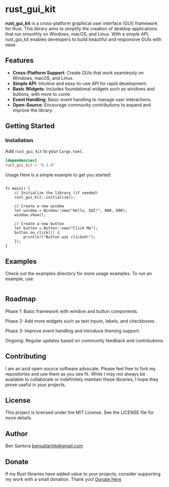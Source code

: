 # rust_gui_kit

**rust_gui_kit** is a cross-platform graphical user interface (GUI) framework for Rust. This library aims to simplify the creation of desktop applications that run smoothly on Windows, macOS, and Linux. With a simple API, rust_gui_kit enables developers to build beautiful and responsive GUIs with ease.

## Features

- **Cross-Platform Support**: Create GUIs that work seamlessly on Windows, macOS, and Linux.
- **Simple API**: Intuitive and easy-to-use API for rapid development.
- **Basic Widgets**: Includes foundational widgets such as windows and buttons, with more to come.
- **Event Handling**: Basic event handling to manage user interactions.
- **Open-Source**: Encourage community contributions to expand and improve the library.

## Getting Started

### Installation

Add `rust_gui_kit` to your `Cargo.toml`:

```toml
[dependencies]
rust_gui_kit = "0.1.0"
```
Usage
Here is a simple example to get you started:
```use rust_gui_kit::{window::Window, button::Button};

fn main() {
    // Initialize the library (if needed)
    rust_gui_kit::initialize();

    // Create a new window
    let window = Window::new("Hello, GUI!", 800, 600);
    window.show();

    // Create a new button
    let button = Button::new("Click Me");
    button.on_click(|| {
        println!("Button was clicked!");
    });
}
```
## Examples
Check out the examples directory for more usage examples. To run an example, use:
```cargo run --example example_name
```
## Roadmap
Phase 1: Basic framework with window and button components.

Phase 2: Add more widgets such as text inputs, labels, and checkboxes.

Phase 3: Improve event handling and introduce theming support.

Ongoing: Regular updates based on community feedback and contributions.

## Contributing
I am an avid open-source software advocate. Please feel free to fork my repositories and use them as you see fit. While I may not always be available to collaborate or indefinitely maintain these libraries, I hope they prove useful in your projects.

## License
This project is licensed under the MIT License. See the LICENSE file for more details.

## Author
Ben Santora <bensatlantik@gmail.com>

## Donate
If my Rust libraries have added value to your projects, consider supporting my work with a small donation. Thank you! [Donate Here](https://bensatlantik.github.io/donate.html)